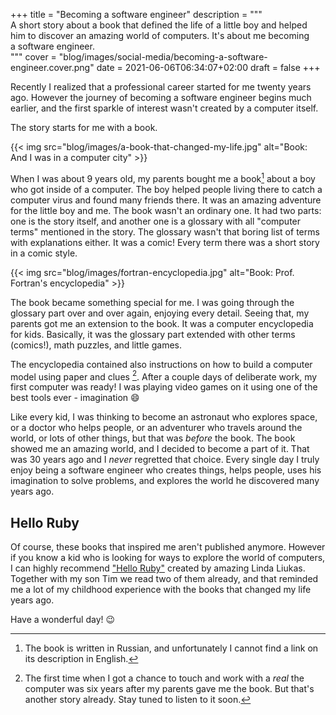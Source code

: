 +++
title = "Becoming a software engineer"
description = """\
  A short story about a book that defined the life of a little boy and helped \
  him to discover an amazing world of computers. It's about me becoming \
  a software engineer.\
  """
cover = "blog/images/social-media/becoming-a-software-engineer.cover.png"
date = 2021-06-06T06:34:07+02:00
draft = false
+++

Recently I realized that a professional career started for me twenty years ago.
However the journey of becoming a software engineer begins much earlier, and
the first sparkle of interest wasn't created by a computer itself.

The story starts for me with a book.

<!--more-->

{{< img src="blog/images/a-book-that-changed-my-life.jpg" alt="Book: And I was in a computer city" >}}

When I was about 9 years old, my parents bought me a book[^1] about a boy who
got inside of a computer. The boy helped people living there to catch a computer
virus and found many friends there. It was an amazing adventure for the little
boy and me. The book wasn't an ordinary one. It had two parts: one is the story
itself, and another one is a glossary with all "computer terms" mentioned in the
story. The glossary wasn't that boring list of terms with explanations either.
It was a comic! Every term there was a short story in a comic style.

{{< img src="blog/images/fortran-encyclopedia.jpg" alt="Book: Prof. Fortran's encyclopedia" >}}

The book became something special for me. I was going through the glossary part
over and over again, enjoying every detail. Seeing that, my parents got me an
extension to the book. It was a computer encyclopedia for kids. Basically, it
was the glossary part extended with other terms (comics!), math puzzles, and
little games.

The encyclopedia contained also instructions on how to build a computer model
using paper and clues [^2]. After a couple days of deliberate work, my first
computer was ready! I was playing video games on it using one of the best tools
ever - imagination :smile:

Like every kid, I was thinking to become an astronaut who explores space, or a
doctor who helps people, or an adventurer who travels around the world, or lots
of other things, but that was *before* the book. The book showed me an amazing
world, and I decided to become a part of it. That was 30 years ago and I *never*
regretted that choice. Every single day I truly enjoy being a software engineer
who creates things, helps people, uses his imagination to solve problems, and
explores the world he discovered many years ago.


## Hello Ruby

Of course, these books that inspired me aren't published anymore. However if you
know a kid who is looking for ways to explore the world of computers, I can
highly recommend ["Hello Ruby"](https://www.helloruby.com/) created by amazing
Linda Liukas. Together with my son Tim we read two of them already, and that
reminded me a lot of my childhood experience with the books that changed my
life years ago.

Have a wonderful day! :wink:

[^1]: The book is written in Russian, and unfortunately I cannot find a link on
  its description in English.

[^2]: The first time when I got a chance to touch and work with a *real* the
  computer was six years after my parents gave me the book. But that's another
  story already. Stay tuned to listen to it soon.
